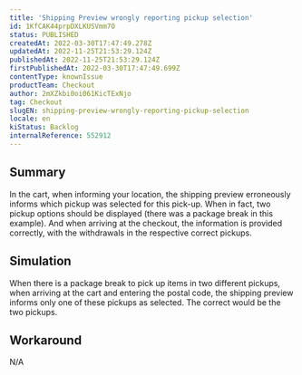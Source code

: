```yaml
---
title: 'Shipping Preview wrongly reporting pickup selection'
id: 1KfCAK44prpDXLKUSVmm7O
status: PUBLISHED
createdAt: 2022-03-30T17:47:49.278Z
updatedAt: 2022-11-25T21:53:29.124Z
publishedAt: 2022-11-25T21:53:29.124Z
firstPublishedAt: 2022-03-30T17:47:49.699Z
contentType: knownIssue
productTeam: Checkout
author: 2mXZkbi0oi061KicTExNjo
tag: Checkout
slugEN: shipping-preview-wrongly-reporting-pickup-selection
locale: en
kiStatus: Backlog
internalReference: 552912
---
```


## Summary


In the cart, when informing your location, the shipping preview erroneously informs which pickup was selected for this pick-up. When in fact, two pickup options should be displayed (there was a package break in this example). And when arriving at the checkout, the information is provided correctly, with the withdrawals in the respective correct pickups.



## Simulation


When there is a package break to pick up items in two different pickups, when arriving at the cart and entering the postal code, the shipping preview informs only one of these pickups as selected. The correct would be the two pickups.



## Workaround


N/A

